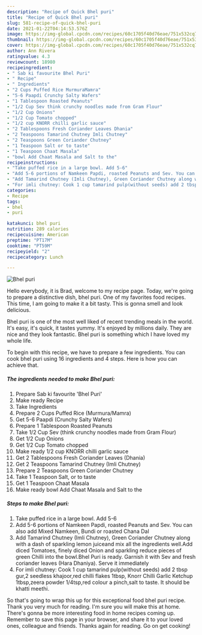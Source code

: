 ```yaml
---
description: "Recipe of Quick Bhel puri"
title: "Recipe of Quick Bhel puri"
slug: 581-recipe-of-quick-bhel-puri
date: 2021-01-22T04:14:53.576Z
image: https://img-global.cpcdn.com/recipes/60c1705f40d76eae/751x532cq70/bhel-puri-recipe-main-photo.jpg
thumbnail: https://img-global.cpcdn.com/recipes/60c1705f40d76eae/751x532cq70/bhel-puri-recipe-main-photo.jpg
cover: https://img-global.cpcdn.com/recipes/60c1705f40d76eae/751x532cq70/bhel-puri-recipe-main-photo.jpg
author: Ann Rivera
ratingvalue: 4.3
reviewcount: 18980
recipeingredient:
- " Sab ki favourite Bhel Puri"
- " Recipe"
- " Ingredients"
- "2 Cups Puffed Rice MurmuraMamra"
- "5-6 Paapdi Crunchy Salty Wafers"
- "1 Tablespoon Roasted Peanuts"
- "1/2 Cup Sev think crunchy noodles made from Gram Flour"
- "1/2 Cup Onions"
- "1/2 Cup Tomato chopped"
- "1/2 cup KNORR chilli garlic sauce"
- "2 Tablespoons Fresh Coriander Leaves Dhania"
- "2 Teaspoons Tamarind Chutney Imli Chutney"
- "2 Teaspoons Green Coriander Chutney"
- "1 Teaspoon Salt or to taste"
- "1 Teaspoon Chaat Masala"
- "bowl Add Chaat Masala and Salt to the"
recipeinstructions:
- "Take puffed rice in a large bowl. Add 5-6"
- "Add 5-6 portions of Namkeen Papdi, roasted Peanuts and Sev. You can also add Mixed Namkeen, Bundi or roasted Chana Dal"
- "Add Tamarind Chutney (Imli Chutney), Green Coriander Chutney along with a dash of sparkling lemon juiceand mix all the ingredients well.Add diced Tomatoes, finely diced Onion and sparkling reduce pieces of green Chilli into the bowl.Bhel Puri is ready. Garnish it with Sev and fresh coriander leaves (Hara Dhaniya). Serve it immediately"
- "For imli chutney: Cook 1 cup tamarind pulp(without seeds) add 2 tbsp gur,2 seedless khajoor,red chilli flakes 1tbsp, Knorr Chilli Garlic Ketchup 1tbsp,zeera powder 1/4tsp,red colour a pinch,salt to taste. It should be khatti meethi."
categories:
- Recipe
tags:
- bhel
- puri

katakunci: bhel puri 
nutrition: 289 calories
recipecuisine: American
preptime: "PT17M"
cooktime: "PT59M"
recipeyield: "2"
recipecategory: Lunch

---
```



![Bhel puri](https://img-global.cpcdn.com/recipes/60c1705f40d76eae/751x532cq70/bhel-puri-recipe-main-photo.jpg)

Hello everybody, it is Brad, welcome to my recipe page. Today, we're going to prepare a distinctive dish, bhel puri. One of my favorites food recipes. This time, I am going to make it a bit tasty. This is gonna smell and look delicious.

Bhel puri is one of the most well liked of recent trending meals in the world. It's easy, it's quick, it tastes yummy. It's enjoyed by millions daily. They are nice and they look fantastic. Bhel puri is something which I have loved my whole life.




To begin with this recipe, we have to prepare a few ingredients. You can cook bhel puri using 16 ingredients and 4 steps. Here is how you can achieve that.

<!--inarticleads1-->

##### The ingredients needed to make Bhel puri:

1. Prepare  Sab ki favourite &#39;Bhel Puri&#39;
1. Make ready  Recipe
1. Take  Ingredients
1. Prepare 2 Cups Puffed Rice (Murmura/Mamra)
1. Get 5-6 Paapdi (Crunchy Salty Wafers)
1. Prepare 1 Tablespoon Roasted Peanuts
1. Take 1/2 Cup Sev (think crunchy noodles made from Gram Flour)
1. Get 1/2 Cup Onions
1. Get 1/2 Cup Tomato chopped
1. Make ready 1/2 cup KNORR chilli garlic sauce
1. Get 2 Tablespoons Fresh Coriander Leaves (Dhania)
1. Get 2 Teaspoons Tamarind Chutney (Imli Chutney)
1. Prepare 2 Teaspoons Green Coriander Chutney
1. Take 1 Teaspoon Salt, or to taste
1. Get 1 Teaspoon Chaat Masala
1. Make ready bowl Add Chaat Masala and Salt to the




<!--inarticleads2-->

##### Steps to make Bhel puri:

1. Take puffed rice in a large bowl. Add 5-6
1. Add 5-6 portions of Namkeen Papdi, roasted Peanuts and Sev. You can also add Mixed Namkeen, Bundi or roasted Chana Dal
1. Add Tamarind Chutney (Imli Chutney), Green Coriander Chutney along with a dash of sparkling lemon juiceand mix all the ingredients well.Add diced Tomatoes, finely diced Onion and sparkling reduce pieces of green Chilli into the bowl.Bhel Puri is ready. Garnish it with Sev and fresh coriander leaves (Hara Dhaniya). Serve it immediately
1. For imli chutney: Cook 1 cup tamarind pulp(without seeds) add 2 tbsp gur,2 seedless khajoor,red chilli flakes 1tbsp, Knorr Chilli Garlic Ketchup 1tbsp,zeera powder 1/4tsp,red colour a pinch,salt to taste. It should be khatti meethi.




So that's going to wrap this up for this exceptional food bhel puri recipe. Thank you very much for reading. I'm sure you will make this at home. There's gonna be more interesting food in home recipes coming up. Remember to save this page in your browser, and share it to your loved ones, colleague and friends. Thanks again for reading. Go on get cooking!
